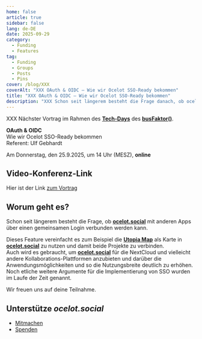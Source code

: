 ```yaml
---
home: false
article: true
sidebar: false
lang: de-DE
date: 2025-09-29
category:
  - Funding
  - Features
tag:
  - Funding
  - Groups
  - Posts
  - Pins
cover: /blog/XXX
coverAlt: "XXX OAuth & OIDC – Wie wir Ocelot SSO-Ready bekommen"
title: "XXX OAuth & OIDC – Wie wir Ocelot SSO-Ready bekommen"
description: "XXX Schon seit längerem besteht die Frage danach, ob ocelot.social mit anderen Apps über einen gemeinsamen Login verbunden werden kann."
---
```


XXX Nächster Vortrag im Rahmen des [**Tech-Days**](https://www.busfaktor.org/de/projekte/tech-day) des [**busFaktor()**](https://www.busfaktor.org/de).

**OAuth & OIDC**  
Wie wir Ocelot SSO-Ready bekommen  
Referent: Ulf Gebhardt

Am Donnerstag, den 25.9.2025, um 14 Uhr (MESZ), **online**

## Video-Konferenz-Link

Hier ist der Link [zum Vortrag](https://cloud.mfwerk.de/index.php/apps/bbb/b/E794JMdzi3iQc4xE)

<!-- ## Veröffentlichung

- Aufzeichnung auf [Youtube](https://www.youtube.com/watch?v=NI-nAeYkmQk&list=PL5Xhli7oRz_UvRSDp61oTloWM0fc5e8Yy)
- [Präsentation](https://hack.utopia-lab.org/s/vYs1BNmFi) -->

## Worum geht es?

Schon seit längerem besteht die Frage, ob [**ocelot.social**](https://ocelot.social/de/) mit anderen Apps über einen gemeinsamen Login verbunden werden kann.

Dieses Feature vereinfacht es zum Beispiel die [**Utopia Map**](https://utopia-map.org/) als Karte in [**ocelot.social**](https://ocelot.social/de/) zu nutzen und damit beide Projekte zu verbinden.  
Auch wird es gebraucht, um [**ocelot.social**](https://ocelot.social/de/) für die NextCloud und vielleicht andere Kollaborations-Plattformen anzubieten und darüber die Anwendungsmöglichkeiten und so die Nutzungsbreite deutlich zu erhöhen.  
Noch etliche weitere Argumente für die Implementierung von SSO wurden im Laufe der Zeit genannt.

Wir freuen uns auf deine Teilnahme.

## Unterstütze *ocelot.social*

- [Mitmachen](/de/contribute/)
- [Spenden](/de/donate/)
